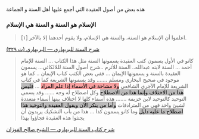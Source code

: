 
هذه بعض من أصول العقيدة التي أجمع عليها أهل السنة و الجماعة

### الإسلام هو السنة و السنة هي الإسلام

> [١] اعلموا أن الإسلام هو السنة، والسنة هي الإسلام، ولا يقوم أحدهما إلا بالآخر.

[شرح السنة للبربهاري  —  البربهاري (ت ٣٢٩)](https://app.turath.io/book/8601#:~:text=%5B%D9%A1%5D%20%D8%A7%D8%B9%D9%84%D9%85%D9%88%D8%A7%20%D8%A3%D9%86%20%D8%A7%D9%84%D8%A5%D8%B3%D9%84%D8%A7%D9%85%20%D9%87%D9%88%20%D8%A7%D9%84%D8%B3%D9%86%D8%A9%D8%8C%20%D9%88%D8%A7%D9%84%D8%B3%D9%86%D8%A9%20%D9%87%D9%8A%20%D8%A7%D9%84%D8%A5%D8%B3%D9%84%D8%A7%D9%85%D8%8C%20%D9%88%D9%84%D8%A7%20%D9%8A%D9%82%D9%88%D9%85%20%D8%A3%D8%AD%D8%AF%D9%87%D9%85%D8%A7%20%D8%A5%D9%84%D8%A7%20%D8%A8%D8%A7%D9%84%D8%A2%D8%AE%D8%B1.)


>  كانو في الأول يسمون كتب العقيدة يسمونها السنة مثل هذا الكتاب ... السنة للإمام أحمد ... السنة لابنه عبدالله.. السنة للأثرم ..شرح أصول السنة لللالكائي... يسمون العقيدة بالسنة و يسمونها الإيمان ... ففي بعض الكتب كتاب الإيمان .. كما هو موجود في صحيح البخاري ومسلم ....... وقد يسمونها الشريعة كما في كتاب الشريعة للإمام الآجري الشافعي <mark style="background: #f59e9e;">ولا مشاحة في الأسماء إذا علم المراد</mark>  ... <mark style="background: #bab9b9;">فليس هذا من الاختلاف وإنما هذا من الاصطلاح</mark> وكل اصطلاح له وجه ...... وقد يسمى التوحيد كالتوحيد لابن خزيمة ....... هذه أسماء كلها لا اختلاف بينها أسماء متعددة لشيئ واحد فهي من المترادفات <mark style="background: #bab9b9;">وأما من ينكر الآن ويقول العقيدة والتوحيد هذا اصطلاح ما عليه دليل</mark> وما كانو يسمون كذا ... هذا من باب التشكيك يريدون أن يجتثوا هذه العقيدة فجاؤوا بهذا

[شرح كتاب السنة للبربهاري  —  الشيخ صالح الفوزان](https://youtu.be/DqSXG-Gn_7E?si=4kFgcT3iMCY90mJ0&t=148)




